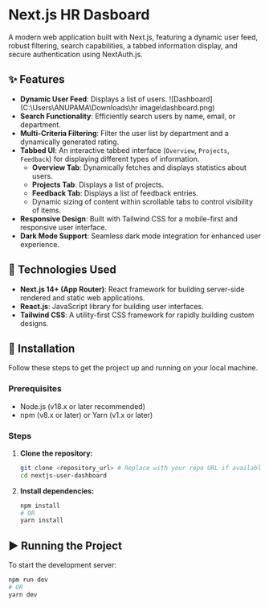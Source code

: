 # Next.js HR Dasboard

A modern web application built with Next.js, featuring a dynamic user feed, robust filtering, search capabilities, a tabbed information display, and secure authentication using NextAuth.js.

## ✨ Features

* **Dynamic User Feed**: Displays a list of users.
![Dashboard](C:\Users\ANUPAMA\Downloads\hr image\dashboard.png)
* **Search Functionality**: Efficiently search users by name, email, or department.
* **Multi-Criteria Filtering**: Filter the user list by department and a dynamically generated rating.
* **Tabbed UI**: An interactive tabbed interface (`Overview`, `Projects`, `Feedback`) for displaying different types of information.
    * **Overview Tab**: Dynamically fetches and displays statistics about users.
    * **Projects Tab**: Displays a list of projects.
    * **Feedback Tab**: Displays a list of feedback entries.
    * Dynamic sizing of content within scrollable tabs to control visibility of items.
* **Responsive Design**: Built with Tailwind CSS for a mobile-first and responsive user interface.
* **Dark Mode Support**: Seamless dark mode integration for enhanced user experience.

## 🚀 Technologies Used

* **Next.js 14+ (App Router)**: React framework for building server-side rendered and static web applications.
* **React.js**: JavaScript library for building user interfaces.
* **Tailwind CSS**: A utility-first CSS framework for rapidly building custom designs.

## 🔧 Installation

Follow these steps to get the project up and running on your local machine.

### Prerequisites

* Node.js (v18.x or later recommended)
* npm (v8.x or later) or Yarn (v1.x or later)

### Steps

1.  **Clone the repository:**
    ```bash
    git clone <repository_url> # Replace with your repo URL if available
    cd nextjs-user-dashboard
    ```

2.  **Install dependencies:**
    ```bash
    npm install
    # OR
    yarn install
    ```

## ▶️ Running the Project

To start the development server:

```bash
npm run dev
# OR
yarn dev

